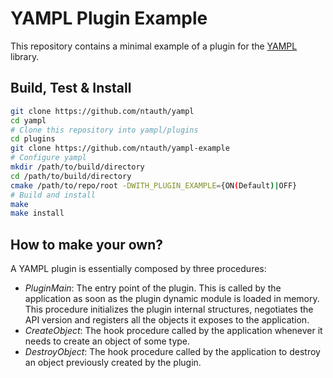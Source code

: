 YAMPL Plugin Example
====================

This repository contains a minimal example of a plugin for the [YAMPL](https://github.com/ntauth/yampl) library.

Build, Test & Install
---------------------
``` bash
git clone https://github.com/ntauth/yampl
cd yampl
# Clone this repository into yampl/plugins
cd plugins
git clone https://github.com/ntauth/yampl-example
# Configure yampl
mkdir /path/to/build/directory
cd /path/to/build/directory
cmake /path/to/repo/root -DWITH_PLUGIN_EXAMPLE={ON(Default)|OFF}
# Build and install
make
make install
```

How to make your own?
-------
A YAMPL plugin is essentially composed by three procedures:
- *PluginMain*: The entry point of the plugin. This is called by the application as soon as the plugin dynamic module is loaded in memory. This procedure initializes the plugin internal structures, negotiates the API version and registers all the objects it exposes to the application.
- *CreateObject*: The hook procedure called by the application whenever it needs to create an object of some type.
- *DestroyObject*: The hook procedure called by the application to destroy an object previously created by the plugin.
